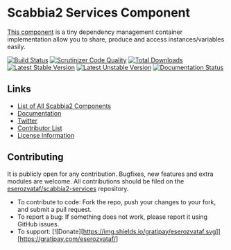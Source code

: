 # Scabbia2 Services Component

[This component](https://github.com/eserozvataf/scabbia2-services) is a tiny dependency management container implementation allow you to share, produce and access instances/variables easily.

[![Build Status](https://travis-ci.org/eserozvataf/scabbia2-services.png?branch=master)](https://travis-ci.org/eserozvataf/scabbia2-services)
[![Scrutinizer Code Quality](https://scrutinizer-ci.com/g/eserozvataf/scabbia2-services/badges/quality-score.png?b=master)](https://scrutinizer-ci.com/g/eserozvataf/scabbia2-services/?branch=master)
[![Total Downloads](https://poser.pugx.org/eserozvataf/scabbia2-services/downloads.png)](https://packagist.org/packages/eserozvataf/scabbia2-services)
[![Latest Stable Version](https://poser.pugx.org/eserozvataf/scabbia2-services/v/stable)](https://packagist.org/packages/eserozvataf/scabbia2-services)
[![Latest Unstable Version](https://poser.pugx.org/eserozvataf/scabbia2-services/v/unstable)](https://packagist.org/packages/eserozvataf/scabbia2-services)
[![Documentation Status](https://readthedocs.org/projects/scabbia2-documentation/badge/?version=latest)](https://readthedocs.org/projects/scabbia2-documentation)

## Links
- [List of All Scabbia2 Components](https://github.com/eserozvataf/scabbia2)
- [Documentation](https://readthedocs.org/projects/scabbia2-documentation)
- [Twitter](https://twitter.com/eserozvataf)
- [Contributor List](contributors.md)
- [License Information](LICENSE)


## Contributing
It is publicly open for any contribution. Bugfixes, new features and extra modules are welcome. All contributions should be filed on the [eserozvataf/scabbia2-services](https://github.com/eserozvataf/scabbia2-services) repository.

* To contribute to code: Fork the repo, push your changes to your fork, and submit a pull request.
* To report a bug: If something does not work, please report it using GitHub issues.
* To support: [![Donate][https://img.shields.io/gratipay/eserozvataf.svg]][https://gratipay.com/eserozvataf/]
